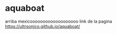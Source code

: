 # aquaboat
arriba mexicooooooooooooooooooo
link de la pagina https://ultrsonico.github.io/aquaboat/

